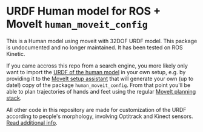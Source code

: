# URDF Human model for ROS + MoveIt `human_moveit_config`
This is a Human model using moveit with 32DOF URDF model.
This package is undocumented and no longer maintained. It has been tested on ROS Kinetic.

If you came accross this repo from a search engine, you more likely only want to import the [URDF of the human model](urdf/human.urdf) in your own setup, e.g. by providing it to the [MoveIt setup assistant](http://docs.ros.org/kinetic/api/moveit_tutorials/html/doc/setup_assistant/setup_assistant_tutorial.html) that will generate your own (up to date!) copy of the package `human_moveit_config`. From that point you'll be able to plan trajectories of hands and feet using the regular [MoveIt planning stack](http://docs.ros.org/kinetic/api/moveit_tutorials/html/index.html).

All other code in this repository are made for customization of the URDF according to people's morphology, involving Optitrack and Kinect sensors. [Read additional info](https://github.com/baxter-flowers/human_moveit_config/issues/2#issuecomment-286433640).
